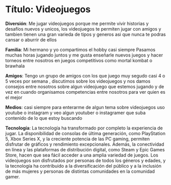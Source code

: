 # Título: Videojuegos
**Diversión**: Me jugar videojuegos porque me permite vivir  historias y desafíos nuevos y unicos, los videojuegos te permiten jugar con amigos y tambien tienen una gran varieda de tipos y generos asi que nunca te podras cansar o aburrir de ellos 

**Familia**: Mi hermano y yo compartimos el hobby casi siempre Pasamos muchas horas jugando juntos y me gusta enseñarle nuevos juegos y hacer torneos entre nosotros en juegos competitivos como mortal kombat o brawhala

**Amigos**: Tengo un grupo de amigos con los que juego muy segudo casi 4 o 5 veces por semana , discutimos sobre los videojuegos y nos damos consejos entre nosotros sobre algun videojuego que estemos jugando y de vez en cuando organisamos competencias entre nosotros para ver quien es el mejor

**Medios**: casi siempre para enterarme de algun tema sobre videojuegos uso youtube o instagram  y veo algun youtuber o instagramer  que suba contenido de lo que estoy buscando 

**Tecnología**: La tecnología ha transformado por completo la experiencia de jugar. La disponibilidad de consolas de última generación, como PlayStation 5, Xbox Series X, y la creciente potencia de las PC gaming, permiten disfrutar de gráficos y rendimiento excepcionales. Además, la conectividad en línea y las plataformas de distribución digital, como Steam y Epic Games Store, hacen que sea fácil acceder a una amplia variedad de juegos. Los videojuegos son disfrutados por personas de todos los géneros y edades, y la tecnología ha contribuido a la diversificación del público y a la inclusión de más mujeres y personas de distintas comunidades en la comunidad gamer.
